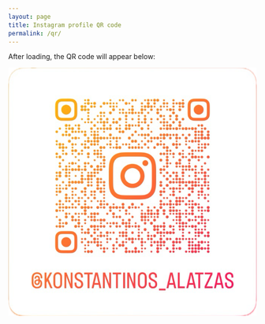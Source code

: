 ```yaml
---
layout: page
title: Instagram profile QR code
permalink: /qr/
---
```


After loading, the QR code will appear below:

[![@konstantinos_alatzas](/assets/qr.png "@konstantinos_alatzas")](https://www.instagram.com/konstantinos_alatzas)
